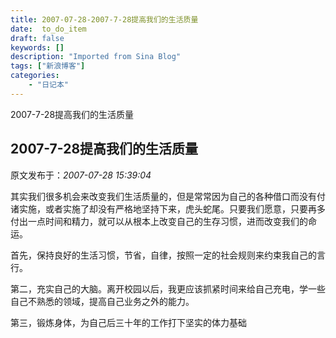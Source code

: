 ```yaml
---
title: 2007-07-28-2007-7-28提高我们的生活质量
date:  to_do_item
draft: false
keywords: []
description: "Imported from Sina Blog"
tags: ["新浪博客"]
categories: 
    - "日记本"
---
```

2007-7-28提高我们的生活质量
## 2007-7-28提高我们的生活质量

 原文发布于：*2007-07-28 15:39:04*

 
其实我们很多机会来改变我们生活质量的，但是常常因为自己的各种借口而没有付诸实施，或者实施了却没有严格地坚持下来，虎头蛇尾。只要我们愿意，只要再多付出一点时间和精力，就可以从根本上改变自己的生存习惯，进而改变我们的命运。

  首先，保持良好的生活习惯，节省，自律，按照一定的社会规则来约束我自己的言行。

 
第二，充实自己的大脑。离开校园以后，我更应该抓紧时间来给自己充电，学一些自己不熟悉的领域，提高自己业务之外的能力。

  第三，锻炼身体，为自己后三十年的工作打下坚实的体力基础 


